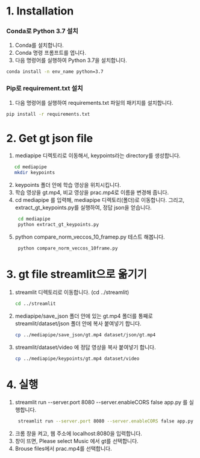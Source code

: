 # 1. Installation

### Conda로 Python 3.7 설치

1. Conda를 설치합니다.
2. Conda 명령 프롬프트를 엽니다.
3. 다음 명령어를 실행하여 Python 3.7을 설치합니다.

```bash
conda install -n env_name python=3.7
```

### Pip로 requirement.txt 설치

1. 다음 명령어를 실행하여 requirements.txt 파일의 패키지를 설치합니다.

```bash
pip install -r requirements.txt
```

# 2. Get gt json file

1. mediapipe 디렉토리로 이동해서, keypoints라는 directory를 생성합니다.
```bash
   cd mediapipe
   mkdir keypoints
```
2. keypoints 폴더 안에 학습 영상을 위치시킵니다.
3. 학습 영상을 gt.mp4, 비교 영상을 prac.mp4로 이름을 변경해 줍니다.
4. cd mediapipe 를 입력해, mediapipe 디렉토리(폴더)로 이동합니다. 그리고, extract_gt_keypoints.py를 실행하여, 정답 json을 얻습니다.
   ```bash
    cd mediapipe
    python extract_gt_keypoints.py
   ```
5. python compare_norm_veccos_10_framep.py 테스트 해봅니다.
   ```bash
    python compare_norm_veccos_10frame.py
   ```

# 3. gt file streamlit으로 옮기기

1. streamlit 디렉토리로 이동합니다. (cd ../streamlit)
   ```bash
   cd ../streamlit
   ```
2. mediapipe/save_json 폴더 안에 있는 gt.mp4 폴더를 
    통째로 streamlit/dataset/json 폴더 안에 복사 붙여넣기 합니다.
    ```bash
    cp ../mediapipe/save_json/gt.mp4 dataset/json/gt.mp4
    ```
3. streamlit/dataset/video 에 정답 영상을 복사 붙여넣기 합니다.
   ```bash
   cp ../mediapipe/keypoints/gt.mp4 dataset/video
   ```

# 4. 실행

1. streamlit run --server.port 8080 --server.enableCORS false app.py 를 실행합니다.
   ```bash
    streamlit run --server.port 8080 --server.enableCORS false app.py
   ```
2. 크롬 창을 켜고, 웹 주소에 localhost:8080을 입력합니다.
3. 창이 뜨면, Please select Music 에서 gt를 선택합니다.  
4. Brouse files에서 prac.mp4를 선택합니다. 




